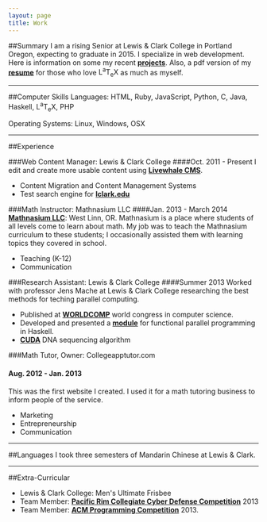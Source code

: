 ```yaml
---
layout: page
title: Work
---
```


##Summary
I am a rising Senior at Lewis & Clark College in Portland Oregon, expecting to graduate in 2015. I specialize in web development. Here is information on some my recent [**projects**](/projects). Also, a pdf version of my [**resume**](/resBen.pdf) for those who love <span class="latex">L<sup>a</sup>T<sub>e</sub>X</span> as much as myself.

---
##Computer Skills
Languages: HTML, Ruby, JavaScript, Python, C, Java, Haskell, <span class="latex">L<sup>a</sup>T<sub>e</sub>X</span>, PHP

Operating Systems: Linux, Windows, OSX

---
##Experience

###Web Content Manager: Lewis & Clark College
####Oct. 2011 - Present
I edit and create more usable content using [**Livewhale CMS**](http://livewhale.com/).

* Content Migration and Content Management Systems
* Test search engine for [**lclark.edu**](http://search.apps.lclark.edu)


###Math Instructor: Mathnasium LLC
####Jan. 2013 - March 2014
[**Mathnasium LLC**](http://mathnasium.com/westlinn): West Linn, OR. Mathnasium is a place where students of all levels come to learn about math. My job was to teach the Mathnasium curriculum to these students; I occasionally assisted them with learning topics they covered in school.

* Teaching (K-12)
* Communication

###Research Assistant: Lewis & Clark College
####Summer 2013
Worked with professor Jens Mache at Lewis & Clark College researching the best methods for teching parallel computing.

* Published at [**WORLDCOMP**](http://www.world-academy-of-science.org/) world congress in computer science.
* Developed and presented a [**module**](/haskell.pdf) for functional parallel programming in Haskell.
* [**CUDA**](/cuda.pdf) DNA sequencing algorithm

###Math Tutor, Owner: Collegeapptutor.com
#### Aug. 2012 - Jan. 2013
This was the first website I created. I used it for a math tutoring business to inform people of the service.

* Marketing
* Entrepreneurship
* Communication

---
##Languages
I took three semesters of Mandarin Chinese at Lewis & Clark.

---
##Extra-Curricular
* Lewis & Clark College: Men's Ultimate Frisbee
* Team Member: [**Pacific Rim Collegiate Cyber Defense Competition**](http://blogs.uw.edu/ciacsec/prccdc/) 2013
* Team Member: [**ACM Programming Competition**](http://en.wikipedia.org/wiki/ACM_International_Collegiate_Programming_Contest) 2013.

